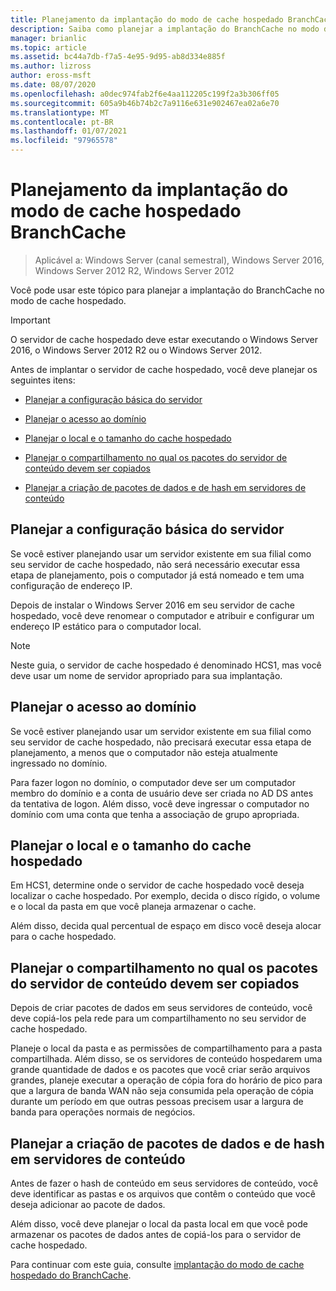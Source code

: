 ```yaml
---
title: Planejamento da implantação do modo de cache hospedado BranchCache
description: Saiba como planejar a implantação do BranchCache no modo de cache hospedado.
manager: brianlic
ms.topic: article
ms.assetid: bc44a7db-f7a5-4e95-9d95-ab8d334e885f
ms.author: lizross
author: eross-msft
ms.date: 08/07/2020
ms.openlocfilehash: a0dec974fab2f6e4aa112205c199f2a3b306ff05
ms.sourcegitcommit: 605a9b46b74b2c7a9116e631e902467ea02a6e70
ms.translationtype: MT
ms.contentlocale: pt-BR
ms.lasthandoff: 01/07/2021
ms.locfileid: "97965578"
---
```

# <a name="branchcache-hosted-cache-mode-deployment-planning"></a>Planejamento da implantação do modo de cache hospedado BranchCache

>Aplicável a: Windows Server (canal semestral), Windows Server 2016, Windows Server 2012 R2, Windows Server 2012

Você pode usar este tópico para planejar a implantação do BranchCache no modo de cache hospedado.

>[!IMPORTANT]
>O servidor de cache hospedado deve estar executando o Windows Server 2016, o Windows Server 2012 R2 ou o Windows Server 2012.

Antes de implantar o servidor de cache hospedado, você deve planejar os seguintes itens:

- [Planejar a configuração básica do servidor](#bkmk_basic)

- [Planejar o acesso ao domínio](#bkmk_domain)

- [Planejar o local e o tamanho do cache hospedado](#bkmk_cachelocation)

- [Planejar o compartilhamento no qual os pacotes do servidor de conteúdo devem ser copiados](#bkmk_package)

- [Planejar a criação de pacotes de dados e de hash em servidores de conteúdo](#bkmk_prehash)

## <a name="plan-basic-server-configuration"></a><a name="bkmk_basic"></a>Planejar a configuração básica do servidor

Se você estiver planejando usar um servidor existente em sua filial como seu servidor de cache hospedado, não será necessário executar essa etapa de planejamento, pois o computador já está nomeado e tem uma configuração de endereço IP.

Depois de instalar o Windows Server 2016 em seu servidor de cache hospedado, você deve renomear o computador e atribuir e configurar um endereço IP estático para o computador local.

>[!NOTE]
>Neste guia, o servidor de cache hospedado é denominado HCS1, mas você deve usar um nome de servidor apropriado para sua implantação.

## <a name="plan-domain-access"></a><a name="bkmk_domain"></a>Planejar o acesso ao domínio

Se você estiver planejando usar um servidor existente em sua filial como seu servidor de cache hospedado, não precisará executar essa etapa de planejamento, a menos que o computador não esteja atualmente ingressado no domínio.

Para fazer logon no domínio, o computador deve ser um computador membro do domínio e a conta de usuário deve ser criada no AD DS antes da tentativa de logon. Além disso, você deve ingressar o computador no domínio com uma conta que tenha a associação de grupo apropriada.

## <a name="plan-the-location-and-size-of-the-hosted-cache"></a><a name="bkmk_cachelocation"></a>Planejar o local e o tamanho do cache hospedado

Em HCS1, determine onde o servidor de cache hospedado você deseja localizar o cache hospedado. Por exemplo, decida o disco rígido, o volume e o local da pasta em que você planeja armazenar o cache.

Além disso, decida qual percentual de espaço em disco você deseja alocar para o cache hospedado.

## <a name="plan-the-share-to-which-the-content-server-packages-are-to-be-copied"></a><a name="bkmk_package"></a>Planejar o compartilhamento no qual os pacotes do servidor de conteúdo devem ser copiados

Depois de criar pacotes de dados em seus servidores de conteúdo, você deve copiá-los pela rede para um compartilhamento no seu servidor de cache hospedado.

Planeje o local da pasta e as permissões de compartilhamento para a pasta compartilhada. Além disso, se os servidores de conteúdo hospedarem uma grande quantidade de dados e os pacotes que você criar serão arquivos grandes, planeje executar a operação de cópia fora do horário de pico para que a largura de banda WAN não seja consumida pela operação de cópia durante um período em que outras pessoas precisem usar a largura de banda para operações normais de negócios.

## <a name="plan-prehashing-and-data-package-creation-on-content-servers"></a><a name="bkmk_prehash"></a>Planejar a criação de pacotes de dados e de hash em servidores de conteúdo

Antes de fazer o hash de conteúdo em seus servidores de conteúdo, você deve identificar as pastas e os arquivos que contêm o conteúdo que você deseja adicionar ao pacote de dados.

Além disso, você deve planejar o local da pasta local em que você pode armazenar os pacotes de dados antes de copiá-los para o servidor de cache hospedado.

Para continuar com este guia, consulte [implantação do modo de cache hospedado do BranchCache](4-Bc-Hcm-Deployment.md).
